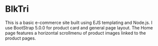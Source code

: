 # BlkTri
This is a basic e-commerce site built using EJS templating and Node.js.  I use BootStrap 5.0.0 for product card and general page layout.  The Home page features a horizontal scrollmenu of product images linked to the product pages.  
